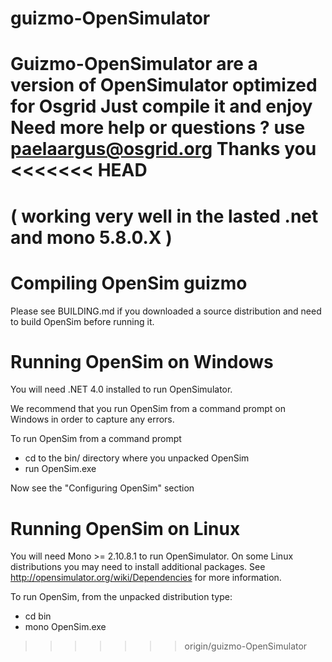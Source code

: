 # guizmo-OpenSimulator
Guizmo-OpenSimulator are a version of OpenSimulator optimized for Osgrid
Just compile it and enjoy
Need more help or questions ? use paelaargus@osgrid.org
Thanks you
<<<<<<< HEAD
=======

# ( working very well in the lasted .net and mono 5.8.0.X )
# Compiling OpenSim guizmo

Please see BUILDING.md if you downloaded a source distribution and 
need to build OpenSim before running it.

# Running OpenSim on Windows

You will need .NET 4.0 installed to run OpenSimulator.

We recommend that you run OpenSim from a command prompt on Windows in order
to capture any errors.

To run OpenSim from a command prompt

 * cd to the bin/ directory where you unpacked OpenSim
 * run OpenSim.exe

Now see the "Configuring OpenSim" section

# Running OpenSim on Linux

You will need Mono >= 2.10.8.1 to run OpenSimulator.  On some Linux distributions you
may need to install additional packages.  See http://opensimulator.org/wiki/Dependencies
for more information.

To run OpenSim, from the unpacked distribution type:

 * cd bin
 * mono OpenSim.exe


>>>>>>> origin/guizmo-OpenSimulator
